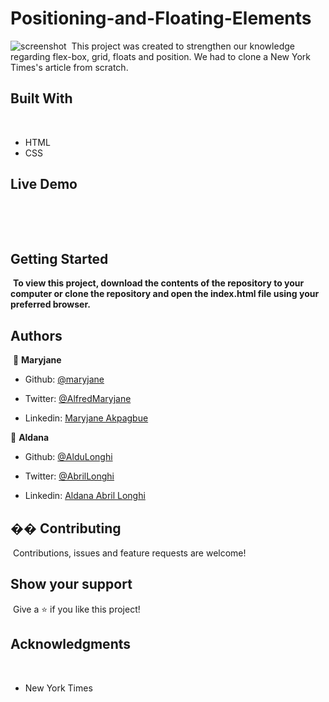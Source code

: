 # Positioning-and-Floating-Elements

![screenshot]()
​
This project was created to strengthen our knowledge regarding flex-box, grid, floats and position. We had to clone a New York Times's article from scratch.
​

## Built With

​

- HTML
- CSS
  ​

## Live Demo

​

​

## Getting Started

​
**To view this project, download the contents of the repository to your computer or clone the repository and open the index.html file using your preferred browser.**
​

## Authors

​
👤 **Maryjane**
​

- Github: [@maryjane](https://github.com/maryjanee)

- Twitter: [@AlfredMaryjane](https://twitter.com/AlfredMaryjane)

- Linkedin: [Maryjane Akpagbue](https://www.linkedin.com/in/maryjane-akpagbue-1500b7173/)
  ​

👤 **Aldana**
​

- Github: [@AlduLonghi](https://github.com/AlduLonghi)

- Twitter: [@AbrilLonghi](https://twitter.com/AbrilLonghi)

- Linkedin: [Aldana Abril Longhi](https://www.linkedin.com/in/aldana-abril-longhi-a842ba1a7/)
  ​

## �� Contributing

​
Contributions, issues and feature requests are welcome!
​

## Show your support

​
Give a ⭐️ if you like this project!
​

## Acknowledgments

​

- New York Times
